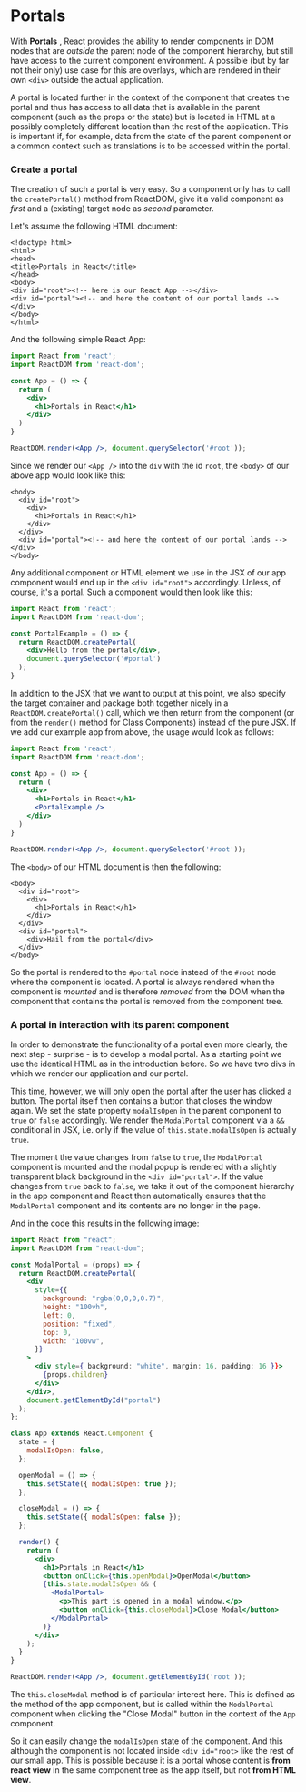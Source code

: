 # Portals

With **Portals** \, React provides the ability to render components in DOM nodes that are _outside_ the parent node of the component hierarchy, but still have access to the current component environment. A possible \(but by far not their only\) use case for this are overlays, which are rendered in their own `<div>` outside the actual application.

A portal is located further in the context of the component that creates the portal and thus has access to all data that is available in the parent component \(such as the props or the state\) but is located in HTML at a possibly completely different location than the rest of the application. This is important if, for example, data from the state of the parent component or a common context such as translations is to be accessed within the portal. 

### Create a portal

The creation of such a portal is very easy. So a component only has to call the `createPortal()` method from ReactDOM, give it a valid component as _first_ and a \(existing\) target node as _second_ parameter.

Let's assume the following HTML document:

```markup
<!doctype html>
<html>
<head>
<title>Portals in React</title>
</head>
<body>
<div id="root"><!-- here is our React App --></div>
<div id="portal"><!-- and here the content of our portal lands --></div>
</body>
</html>
```

And the following simple React App:

```jsx
import React from 'react';
import ReactDOM from 'react-dom';

const App = () => {
  return (
    <div>
      <h1>Portals in React</h1>
    </div>
  )
}

ReactDOM.render(<App />, document.querySelector('#root'));
```

Since we render our `<App />` into the `div` with the id `root`, the `<body>` of our above app would look like this:

```markup
<body>
  <div id="root">
    <div>
      <h1>Portals in React</h1>
    </div>
  </div>
  <div id="portal"><!-- and here the content of our portal lands --></div>
</body>
```

Any additional component or HTML element we use in the JSX of our app component would end up in the `<div id="root">` accordingly. Unless, of course, it's a portal. Such a component would then look like this:

```jsx
import React from 'react';
import ReactDOM from 'react-dom';

const PortalExample = () => {
  return ReactDOM.createPortal(
    <div>Hello from the portal</div>,
    document.querySelector('#portal')
  );
}
```

In addition to the JSX that we want to output at this point, we also specify the target container and package both together nicely in a `ReactDOM.createPortal()` call, which we then return from the component \(or from the `render()` method for Class Components\) instead of the pure JSX. If we add our example app from above, the usage would look as follows:

```jsx
import React from 'react';
import ReactDOM from 'react-dom';

const App = () => {
  return (
    <div>
      <h1>Portals in React</h1>
      <PortalExample />
    </div>
  )
}

ReactDOM.render(<App />, document.querySelector('#root'));
```

The `<body>` of our HTML document is then the following:

```markup
<body>
  <div id="root">
    <div>
      <h1>Portals in React</h1>
    </div>
  </div>
  <div id="portal">
    <div>Hail from the portal</div>
  </div>
</body>
```

So the portal is rendered to the `#portal` node instead of the `#root` node where the component is located. A portal is always rendered when the component is _mounted_ and is therefore _removed_ from the DOM when the component that contains the portal is removed from the component tree.

### A portal in interaction with its parent component

In order to demonstrate the functionality of a portal even more clearly, the next step - surprise - is to develop a modal portal. As a starting point we use the identical HTML as in the introduction before. So we have two divs in which we render our application and our portal.

This time, however, we will only open the portal after the user has clicked a button. The portal itself then contains a button that closes the window again. We set the state property `modalIsOpen` in the parent component to `true` or `false` accordingly. We render the `ModalPortal` component via a `&&` conditional in JSX, i.e. only if the value of `this.state.modalIsOpen` is actually `true`.

The moment the value changes from `false` to `true`, the `ModalPortal` component is mounted and the modal popup is rendered with a slightly transparent black background in the `<div id="portal">`. If the value changes from `true` back to `false`, we take it out of the component hierarchy in the app component and React then automatically ensures that the `ModalPortal` component and its contents are no longer in the page.

And in the code this results in the following image:

```jsx
import React from "react";
import ReactDOM from "react-dom";

const ModalPortal = (props) => {
  return ReactDOM.createPortal(
    <div
      style={{
        background: "rgba(0,0,0,0.7)",
        height: "100vh",
        left: 0,
        position: "fixed",
        top: 0,
        width: "100vw",
      }}
    >
      <div style={ background: "white", margin: 16, padding: 16 }}>
        {props.children}
      </div>
    </div>,
    document.getElementById("portal")
  );
};

class App extends React.Component {
  state = {
    modalIsOpen: false,
  };

  openModal = () => {
    this.setState({ modalIsOpen: true });
  };

  closeModal = () => {
    this.setState({ modalIsOpen: false });
  };

  render() {
    return (
      <div>
        <h1>Portals in React</h1>
        <button onClick={this.openModal}>OpenModal</button>
        {this.state.modalIsOpen && (
          <ModalPortal>
            <p>This part is opened in a modal window.</p>
            <button onClick={this.closeModal}>Close Modal</button>
          </ModalPortal>
        )}
      </div>
    );
  }
}

ReactDOM.render(<App />, document.getElementById('root'));

```

The `this.closeModal` method is of particular interest here. This is defined as the method of the app component, but is called within the `ModalPortal` component when clicking the "Close Modal" button in the context of the `App` component. 

So it can easily change the `modalIsOpen` state of the component. And this although the component is not located inside `<div id="root>` like the rest of our small app. This is possible because it is a portal whose content is **from react view** in the same component tree as the app itself, but not **from HTML view**.

